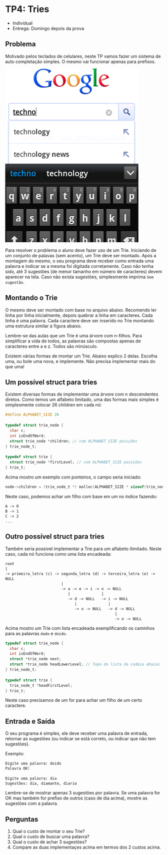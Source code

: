 # TP4: Tries

  * Individual
  * Entrega: Domingo depois da prova

## Problema

Motivado pelos teclados de celulares, neste TP vamos fazer um sistema de auto
completação simples. O mesmo vai funcionar apenas para prefixos.

![Exemplo](exemplo.png)

Para resolver o problema o aluno deve fazer uso de um Trie. Iniciando de um
conjunto de palavas (sem acento), um Trie deve ser montado. Após a montagem do
mesmo, o seu programa deve receber como entrada uma palavra e indicar se a
mesma foi digitada corretamente. Caso não tenha sido, até 3 sugestões (de menor
tamanho em número de caracteres) devem aparecer na tela. Caso não exista
sugestões, simplesmente imprima `Sem sugestão`.

## Montando o Trie

O mesmo deve ser montado com base no arquivo abaixo. Recomendo ler linha por
linha inicialmente, depois quebrar a linha em caracteres. Cada linha é uma
palavra. Cada caractere deve ser inserido no Trie montando uma estrutura
similar à figura abaixo.

Lembre-se das aulas que um Trie é uma árvore com n-filhos. Para simplificar a
vida de todos, as palavras são compostas apenas de caracteres entre a e z.
Todos são minúsculo.

Existem várias formas de montar um Trie. Abaixo explico 2 delas. Escolha uma,
ou bole uma nova, e implemente. Não precisa implementar mais do que uma!

## Um possível struct para tries

Existem diversas formas de implementar uma árvore com n descendentes diretos.
Como temos um alfabeto limitado, uma das formas mais simples é simplesmente
colocar 26 children em cada nó:

```c
#define ALPHABET_SIZE 26

typedef struct trie_node {
  char c;
  int isEndOfWord;
  struct trie_node *children; // com ALPHABET_SIZE posições
} trie_node_t;

typedef struct trie {
  struct trie_node *firstLevel; // com ALPHABET_SIZE posições
} trie_t;
```

Acima mostro um exemplo com ponteiros, o campo seria iniciado:

```c
node->children = (trie_node_t *) malloc(ALPHABET_SIZE * sizeof(trie_node_t));
```

Neste caso, podemos achar um filho com base em um no índice fazendo:

```
A -> 0
B -> 1
C -> 2
...
```

## Outro possível struct para tries

Também seria possível implementar a Trie para um alfabeto ilimitado. Neste
caso, cada nó funciona como uma lista encadeada:

```
root
|
-> primeira_letra (c) -> segunda_letra (d) -> terceira_letra (e) -> NULL
                         |
                         -> a -> e -> i -> o -> NULL
                            |              |
                            -> d -> NULL   -> i -> NULL
                               |              |
                               -> o -> NULL   -> d -> NULL
                                                 |
                                                 -> o -> NULL
```

Acima mostro um Trie com lista encadeada exemplificando os caminhos para as
palavras `dado` e `doido`.

```c
typedef struct trie_node {
  char c;
  int isEndOfWord;
  struct *trie_node next;
  struct *trie_node headLowerLevel; // Topo da lista da cadeia abaixo
} trie_node_t;

typedef struct trie {
  trie_node_t *headFirstLevel;
} trie_t;
```

Neste caso precisamos de um for para achar um filho de um certo caractere.

## Entrada e Saída

O seu programa é simples, ele deve receber uma palavra de entrada, retornar
as sugestões (ou indicar se está correto, ou indicar que não tem sugestões).

Exemplo:
```
Digite uma palavra: doido
Palavra OK!

Digite uma palavra: dia
Sugestões: dia, diamante, diario
```

Lembre-se de mostrar apenas 3 sugestões por palavra. Se uma palavra for OK
mas também for prefixo de outros (caso de dia acima), mostre as sugestões com a
palavra.

## Perguntas

  1. Qual o custo de montar o seu Trie?
  1. Qual o custo de buscar uma palavra?
  1. Qual o custo de achar 3 sugestões?
  1. Compare as duas implementaçes acima em termos dos 2 custos acima.
